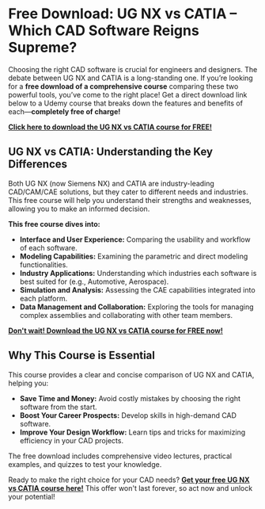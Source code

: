 # Free Download: UG NX vs CATIA – Which CAD Software Reigns Supreme?

Choosing the right CAD software is crucial for engineers and designers. The debate between UG NX and CATIA is a long-standing one. If you’re looking for a **free download of a comprehensive course** comparing these two powerful tools, you’ve come to the right place! Get a direct download link below to a Udemy course that breaks down the features and benefits of each—**completely free of charge!**

[**Click here to download the UG NX vs CATIA course for FREE!**](https://udemywork.com/ug-nx-vs-catia)

## UG NX vs CATIA: Understanding the Key Differences

Both UG NX (now Siemens NX) and CATIA are industry-leading CAD/CAM/CAE solutions, but they cater to different needs and industries. This free course will help you understand their strengths and weaknesses, allowing you to make an informed decision.

**This free course dives into:**

*   **Interface and User Experience:** Comparing the usability and workflow of each software.
*   **Modeling Capabilities:** Examining the parametric and direct modeling functionalities.
*   **Industry Applications:** Understanding which industries each software is best suited for (e.g., Automotive, Aerospace).
*   **Simulation and Analysis:** Assessing the CAE capabilities integrated into each platform.
*   **Data Management and Collaboration:** Exploring the tools for managing complex assemblies and collaborating with other team members.

[**Don't wait! Download the UG NX vs CATIA course for FREE now!**](https://udemywork.com/ug-nx-vs-catia)

## Why This Course is Essential

This course provides a clear and concise comparison of UG NX and CATIA, helping you:

*   **Save Time and Money:** Avoid costly mistakes by choosing the right software from the start.
*   **Boost Your Career Prospects:** Develop skills in high-demand CAD software.
*   **Improve Your Design Workflow:** Learn tips and tricks for maximizing efficiency in your CAD projects.

The free download includes comprehensive video lectures, practical examples, and quizzes to test your knowledge.

Ready to make the right choice for your CAD needs? **[Get your free UG NX vs CATIA course here!](https://udemywork.com/ug-nx-vs-catia)** This offer won't last forever, so act now and unlock your potential!
